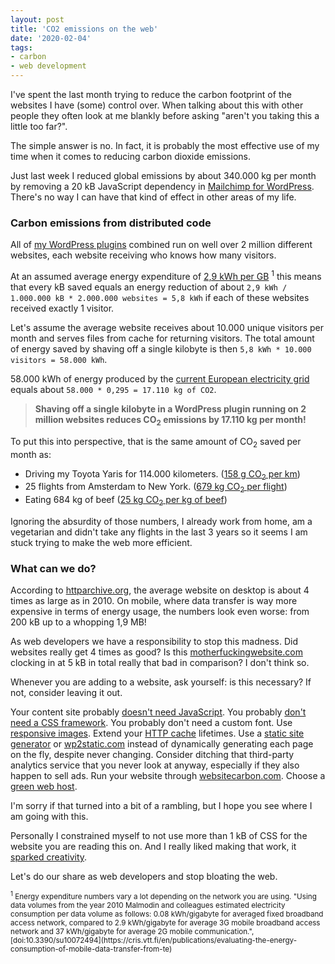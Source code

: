 ```yaml
---
layout: post
title: 'CO2 emissions on the web'
date: '2020-02-04'
tags:
- carbon
- web development
---
```


I've spent the last month trying to reduce the carbon footprint of the websites I have (some) control over. When talking about this with other people they often look at me blankly before asking "aren't you taking this a little too far?".

The simple answer is no. In fact, it is probably the most effective use of my time when it comes to reducing carbon dioxide emissions. 

Just last week I reduced global emissions by about 340.000 kg per month by removing a 20 kB JavaScript dependency in [Mailchimp for WordPress](https://www.mc4wp.com/). There's no way I can have that kind of effect in other areas of my life.

### Carbon emissions from distributed code

All of [my WordPress plugins]({{site.url}}/wordpress-plugins/) combined run on well over 2 million different websites, each website receiving who knows how many visitors. 

At an assumed average energy expenditure of [2,9 kWh per GB](https://www.researchgate.net/publication/326470455_Evaluating_the_Energy_Consumption_of_Mobile_Data_Transfer-From_Technology_Development_to_Consumer_Behaviour_and_Life_Cycle_Thinking) <sup>1</sup> this means that every kB saved equals an energy reduction of about `2,9 kWh / 1.000.000 kB * 2.000.000 websites = 5,8 kWh` if each of these websites received exactly 1 visitor.

Let's assume the average website receives about 10.000 unique visitors per month and serves files from cache for returning visitors. The total amount of energy saved by shaving off a single kilobyte is then `5,8 kWh * 10.000 visitors = 58.000 kWh`.

58.000 kWh of energy produced by the [current European electricity grid](https://www.eea.europa.eu/data-and-maps/indicators/overview-of-the-electricity-production-2/assessment-4) equals about `58.000 * 0,295 = 17.110 kg of CO2`.

> **Shaving off a single kilobyte in a WordPress plugin running on 2 million websites reduces CO<sub>2</sub> emissions by 17.110 kg per month!**

To put this into perspective, that is the same amount of CO<sub>2</sub> saved per month as:

- Driving my Toyota Yaris for 114.000 kilometers. ([158 g CO<sub>2</sub> per km](https://car-emissions.com/cars/index/toyota%20yaris%201.3%20vvt-i%20tr/))
- 25 flights from Amsterdam to New York. ([679 kg CO<sub>2</sub> per flight](https://www.costtotravel.com/flight/from-new-york-to-amsterdam))
- Eating 684 kg of beef ([25 kg CO<sub>2</sub> per kg of beef](https://eprints.lancs.ac.uk/79432/4/1_s2.0_S0959652616303584_main.pdf))

Ignoring the absurdity of those numbers, I already work from home, am a vegetarian and didn't take any flights in the last 3 years so it seems I am stuck trying to make the web more efficient.

### What can we do?

According to [httparchive.org](https://httparchive.org/reports/page-weight?start=earliest&end=latest), the average website on desktop is about 4 times as large as in 2010. On mobile, where data transfer is way more expensive in terms of energy usage, the numbers look even worse: from 200 kB up to a whopping 1,9 MB!

As web developers we have a responsibility to stop this madness. Did websites really get 4 times as good? Is this [motherfuckingwebsite.com](https://motherfuckingwebsite.com/) clocking in at 5 kB in total really that bad in comparison? I don't think so.

Whenever you are adding to a website, ask yourself: is this necessary? If not, consider leaving it out. 

Your content site probably [doesn't need JavaScript](https://github.com/you-dont-need/You-Dont-Need-Javascript). You probably [don't need a CSS framework](https://hacks.mozilla.org/2016/04/you-might-not-need-a-css-framework/). You probably don't need a custom font. Use [responsive images](https://developer.mozilla.org/en-US/docs/Learn/HTML/Multimedia_and_embedding/Responsive_images). Extend your [HTTP cache](https://developers.google.com/web/fundamentals/performance/optimizing-content-efficiency/http-caching) lifetimes. Use a [static site generator](https://www.staticgen.com/) or [wp2static.com](https://wp2static.com/) instead of dynamically generating each page on the fly, despite never changing. Consider ditching that third-party analytics service that you never look at anyway, especially if they also happen to sell ads. Run your website through [websitecarbon.com](https://www.websitecarbon.com/). Choose a [green web host](https://www.thegreenwebfoundation.org/).

I'm sorry if that turned into a bit of a rambling, but I hope you see where I am going with this.

Personally I constrained myself to not use more than 1 kB of CSS for the website you are reading this on. And I really liked making that work, it [sparked creativity](https://www.inc.com/thomas-oppong/for-a-more-creative-brain-embrace-constraints.html).

Let's do our share as web developers and stop bloating the web. 


<small>
<sup>1</sup> Energy expenditure numbers vary a lot depending on the network you are using. "Using data volumes from the year 2010 Malmodin and colleagues estimated electricity consumption per data volume as follows: 0.08 kWh/gigabyte for averaged fixed broadband access network, compared to 2.9 kWh/gigabyte for average 3G mobile broadband access network and 37 kWh/gigabyte for average 2G mobile communication.", [doi:10.3390/su10072494](https://cris.vtt.fi/en/publications/evaluating-the-energy-consumption-of-mobile-data-transfer-from-te)
</small>
